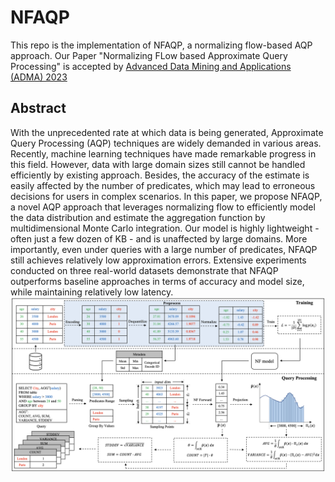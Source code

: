 # NFAQP

This repo is the implementation of NFAQP, a normalizing flow-based AQP approach. Our Paper "Normalizing FLow based Approximate Query Processing" is accepted by [Advanced Data Mining and Applications (ADMA) 2023](https://adma2023.uqcloud.net)

## Abstract
With the unprecedented rate at which data is being generated, Approximate Query Processing (AQP) techniques are widely demanded in various areas. Recently, machine learning techniques have made remarkable progress in this field. However, data with large domain sizes still cannot be handled efficiently by existing approach. Besides, the accuracy of the estimate is easily affected by the number of predicates, which may lead to erroneous decisions for users in complex scenarios.
In this paper, we propose NFAQP, a novel AQP approach that leverages normalizing flow to efficiently model the data distribution and estimate the aggregation function by multidimensional Monte Carlo integration. Our model is highly lightweight - often just a few dozen of KB - and is unaffected by large domains. More importantly, even under queries with a large number of predicates, NFAQP still achieves relatively low approximation errors. Extensive experiments conducted on three real-world datasets demonstrate that NFAQP outperforms baseline approaches in terms of accuracy and model size, while maintaining relatively low latency.
![The Framework of NFAQP](./imgs/framework.png)